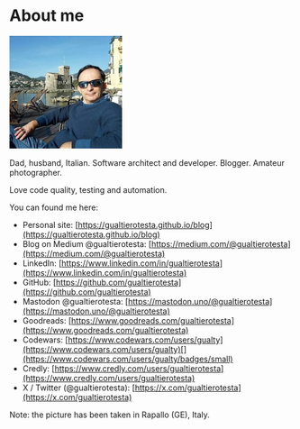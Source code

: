 # About me

![Gualtiero Testa](assets/images/gualtierotesta-small.jpg)

Dad, husband, Italian. Software architect and developer. Blogger. Amateur photographer.

Love code quality, testing and automation.

You can found me here:

* Personal site: [https://gualtierotesta.github.io/blog](https://gualtierotesta.github.io/blog)
* Blog on Medium @gualtierotesta: [https://medium.com/@gualtierotesta](https://medium.com/@gualtierotesta)
* LinkedIn: [https://www.linkedin.com/in/gualtierotesta](https://www.linkedin.com/in/gualtierotesta)
* GitHub: [https://github.com/gualtierotesta](https://github.com/gualtierotesta)
* Mastodon @gualtierotesta: [https://mastodon.uno/@gualtierotesta](https://mastodon.uno/@gualtierotesta)
* Goodreads: [https://www.goodreads.com/gualtierotesta](https://www.goodreads.com/gualtierotesta)
* Codewars: [https://www.codewars.com/users/gualty](https://www.codewars.com/users/gualty)[](https://www.codewars.com/users/gualty/badges/small)
* Credly: [https://www.credly.com/users/gualtierotesta](https://www.credly.com/users/gualtierotesta)
* X / Twitter (@gualtierotesta): [https://x.com/gualtierotesta](https://x.com/gualtierotesta)

Note: the picture has been taken in Rapallo (GE), Italy.
